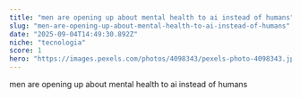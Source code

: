 ```yaml
---
title: "men are opening up about mental health to ai instead of humans"
slug: "men-are-opening-up-about-mental-health-to-ai-instead-of-humans"
date: "2025-09-04T14:49:30.892Z"
niche: "tecnologia"
score: 1
hero: "https://images.pexels.com/photos/4098343/pexels-photo-4098343.jpeg?auto=compress&cs=tinysrgb&fit=crop&h=627&w=1200&auto=compress&cs=tinysrgb&w=1024&h=576&fit=crop"
---
```


men are opening up about mental health to ai instead of humans
